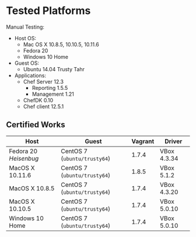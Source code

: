 # Tested Platforms

Manual Testing:

  * Host OS:
      * Mac OS X 10.8.5, 10.10.5, 10.11.6
      * Fedora 20
      * Windows 10 Home
  * Guest OS:
      * Ubuntu 14.04 Trusty Tahr
  * Applications:
      *  Chef Server 12.3
         * Reporting 1.5.5
         * Management 1.21
      *  ChefDK 0.10
      *  Chef client 12.5.1

## **Certified Works**

|Host                  |Guest                            |Vagrant|Driver     |
|----------------------|---------------------------------|-------|-----------|
|Fedora 20 *Heisenbug* |CentOS 7 (`ubuntu/trusty64`)     |1.7.4  |VBox 4.3.34|
|MacOS X 10.11.6       |CentOS 7 (`ubuntu/trusty64`)     |1.8.5  |VBox 5.1.2 |
|MacOS X 10.8.5        |CentOS 7 (`ubuntu/trusty64`)     |1.7.4  |VBox 4.3.20|
|MacOS X 10.10.5       |CentOS 7 (`ubuntu/trusty64`)     |1.7.4  |VBox 5.0.10|
|Windows 10 Home       |CentOS 7 (`ubuntu/trusty64`)     |1.7.4  |VBox 5.0.10|
